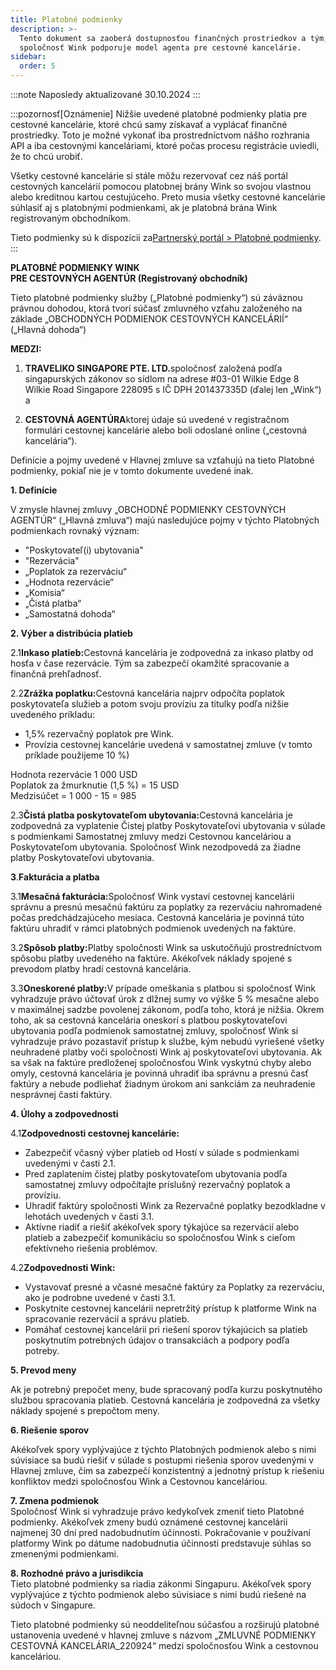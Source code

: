 ```yaml
---
title: Platobné podmienky
description: >-
  Tento dokument sa zaoberá dostupnosťou finančných prostriedkov a tým, ako
  spoločnosť Wink podporuje model agenta pre cestovné kancelárie.
sidebar:
  order: 5
---
```

:::note
Naposledy aktualizované 30.10.2024
:::

:::pozornosť\[Oznámenie]
Nižšie uvedené platobné podmienky platia pre cestovné kancelárie, ktoré chcú samy získavať a vyplácať finančné prostriedky.
Toto je možné vykonať iba prostredníctvom nášho rozhrania API a iba cestovnými kanceláriami, ktoré počas procesu registrácie uviedli, že to chcú urobiť.

Všetky cestovné kancelárie si stále môžu rezervovať cez náš portál cestovných kancelárií pomocou platobnej brány Wink so svojou vlastnou alebo kreditnou kartou cestujúceho. Preto musia všetky cestovné kancelárie súhlasiť aj s platobnými podmienkami, ak je platobná brána Wink registrovaným obchodníkom.

Tieto podmienky sú k dispozícii za[Partnerský portál > Platobné podmienky](/studio/payment-terms).
:::

**PLATOBNÉ PODMIENKY WINK**\
**PRE CESTOVNÝCH AGENTÚR (Registrovaný obchodník)**

Tieto platobné podmienky služby („Platobné podmienky“) sú záväznou právnou dohodou, ktorá tvorí súčasť zmluvného vzťahu založeného na základe „OBCHODNÝCH PODMIENOK CESTOVNÝCH KANCELÁRIÍ“ („Hlavná dohoda“)

**MEDZI:**

1. **TRAVELIKO SINGAPORE PTE. LTD.**&#x73;poločnosť založená podľa singapurských zákonov so sídlom na adrese #03-01 Wilkie Edge 8 Wilkie Road Singapore 228095 s IČ DPH 201437335D (ďalej len „Wink“) a

2. **CESTOVNÁ AGENTÚRA**ktorej údaje sú uvedené v registračnom formulári cestovnej kancelárie alebo boli odoslané online („cestovná kancelária“).

Definície a pojmy uvedené v Hlavnej zmluve sa vzťahujú na tieto Platobné podmienky, pokiaľ nie je v tomto dokumente uvedené inak.

**1. Definície**

V zmysle hlavnej zmluvy „OBCHODNÉ PODMIENKY CESTOVNÝCH AGENTÚR“ („Hlavná zmluva“) majú nasledujúce pojmy v týchto Platobných podmienkach rovnaký význam:

* "Poskytovateľ(i) ubytovania"
* "Rezervácia"
* „Poplatok za rezerváciu“
* „Hodnota rezervácie“
* „Komisia“
* „Čistá platba“
* „Samostatná dohoda“

**2. Výber a distribúcia platieb**

2.1**Inkaso platieb:**&#x43;estovná kancelária je zodpovedná za inkaso platby od hosťa v čase rezervácie. Tým sa zabezpečí okamžité spracovanie a finančná prehľadnosť.

2.2**Zrážka poplatku:**&#x43;estovná kancelária najprv odpočíta poplatok poskytovateľa služieb a potom svoju províziu za titulky podľa nižšie uvedeného príkladu:

* 1,5% rezervačný poplatok pre Wink.
* Provízia cestovnej kancelárie uvedená v samostatnej zmluve (v tomto príklade použijeme 10 %)

Hodnota rezervácie 1 000 USD\
Poplatok za žmurknutie (1,5 %) = 15 USD\
Medzisúčet = 1 000 - 15 = 985

2.3**Čistá platba poskytovateľom ubytovania:**&#x43;estovná kancelária je zodpovedná za vyplatenie Čistej platby Poskytovateľovi ubytovania v súlade s podmienkami Samostatnej zmluvy medzi Cestovnou kanceláriou a Poskytovateľom ubytovania. Spoločnosť Wink nezodpovedá za žiadne platby Poskytovateľovi ubytovania.

**3**.**Fakturácia a platba**

3.1**Mesačná fakturácia:**&#x53;poločnosť Wink vystaví cestovnej kancelárii správnu a presnú mesačnú faktúru za poplatky za rezerváciu nahromadené počas predchádzajúceho mesiaca. Cestovná kancelária je povinná túto faktúru uhradiť v rámci platobných podmienok uvedených na faktúre.

3.2**Spôsob platby:**&#x50;latby spoločnosti Wink sa uskutočňujú prostredníctvom spôsobu platby uvedeného na faktúre. Akékoľvek náklady spojené s prevodom platby hradí cestovná kancelária.

3.3**Oneskorené platby:**&#x56; prípade omeškania s platbou si spoločnosť Wink vyhradzuje právo účtovať úrok z dlžnej sumy vo výške 5 % mesačne alebo v maximálnej sadzbe povolenej zákonom, podľa toho, ktorá je nižšia. Okrem toho, ak sa cestovná kancelária oneskorí s platbou poskytovateľovi ubytovania podľa podmienok samostatnej zmluvy, spoločnosť Wink si vyhradzuje právo pozastaviť prístup k službe, kým nebudú vyriešené všetky neuhradené platby voči spoločnosti Wink aj poskytovateľovi ubytovania. Ak sa však na faktúre predloženej spoločnosťou Wink vyskytnú chyby alebo omyly, cestovná kancelária je povinná uhradiť iba správnu a presnú časť faktúry a nebude podliehať žiadnym úrokom ani sankciám za neuhradenie nesprávnej časti faktúry.

**4. Úlohy a zodpovednosti**

4.1**Zodpovednosti cestovnej kancelárie:**

* Zabezpečiť včasný výber platieb od Hostí v súlade s podmienkami uvedenými v časti 2.1.
* Pred zaplatením čistej platby poskytovateľom ubytovania podľa samostatnej zmluvy odpočítajte príslušný rezervačný poplatok a províziu.
* Uhradiť faktúry spoločnosti Wink za Rezervačné poplatky bezodkladne v lehotách uvedených v časti 3.1.
* Aktívne riadiť a riešiť akékoľvek spory týkajúce sa rezervácií alebo platieb a zabezpečiť komunikáciu so spoločnosťou Wink s cieľom efektívneho riešenia problémov.

4.2**Zodpovednosti Wink:**

* Vystavovať presné a včasné mesačné faktúry za Poplatky za rezerváciu, ako je podrobne uvedené v časti 3.1.
* Poskytnite cestovnej kancelárii nepretržitý prístup k platforme Wink na spracovanie rezervácií a správu platieb.
* Pomáhať cestovnej kancelárii pri riešení sporov týkajúcich sa platieb poskytnutím potrebných údajov o transakciách a podpory podľa potreby.

**5. Prevod meny**

Ak je potrebný prepočet meny, bude spracovaný podľa kurzu poskytnutého službou spracovania platieb. Cestovná kancelária je zodpovedná za všetky náklady spojené s prepočtom meny.

**6. Riešenie sporov**

Akékoľvek spory vyplývajúce z týchto Platobných podmienok alebo s nimi súvisiace sa budú riešiť v súlade s postupmi riešenia sporov uvedenými v Hlavnej zmluve, čím sa zabezpečí konzistentný a jednotný prístup k riešeniu konfliktov medzi spoločnosťou Wink a Cestovnou kanceláriou.

**7. Zmena podmienok**\
Spoločnosť Wink si vyhradzuje právo kedykoľvek zmeniť tieto Platobné podmienky. Akékoľvek zmeny budú oznámené cestovnej kancelárii najmenej 30 dní pred nadobudnutím účinnosti. Pokračovanie v používaní platformy Wink po dátume nadobudnutia účinnosti predstavuje súhlas so zmenenými podmienkami.

**8. Rozhodné právo a jurisdikcia**\
Tieto platobné podmienky sa riadia zákonmi Singapuru. Akékoľvek spory vyplývajúce z týchto podmienok alebo súvisiace s nimi budú riešené na súdoch v Singapure.

Tieto platobné podmienky sú neoddeliteľnou súčasťou a rozširujú platobné ustanovenia uvedené v hlavnej zmluve s názvom „ZMLUVNÉ PODMIENKY CESTOVNÁ KANCELÁRIA\_220924“ medzi spoločnosťou Wink a cestovnou kanceláriou.

